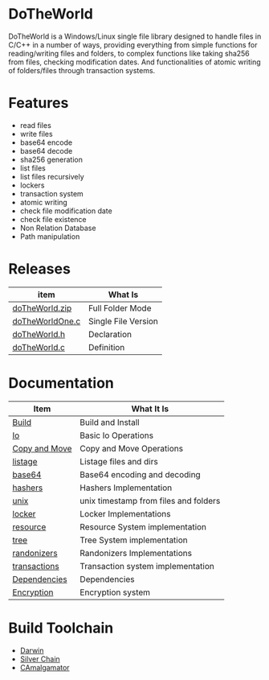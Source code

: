 # DoTheWorld
DoTheWorld is a Windows/Linux single file library designed to handle files in C/C++ in a number of ways, providing everything from simple functions for reading/writing files and folders, to complex functions like taking sha256 from files, checking modification dates. And functionalities of atomic writing of folders/files through transaction systems.

# Features
 - read files
 - write files
 - base64 encode
 - base64 decode
 - sha256 generation
 - list files 
 - list files recursively 
 - lockers 
 - transaction system
 - atomic writing
 - check file modification date
 - check file existence
 - Non Relation Database
 - Path manipulation


# Releases

| item          | What Is |
|-------        |-----------|
| [doTheWorld.zip](https://github.com/OUIsolutions/DoTheWorld/releases/download/9.0.003/doTheWorld.zip)| Full Folder Mode  |
| [doTheWorldOne.c](https://github.com/OUIsolutions/DoTheWorld/releases/download/9.0.003/doTheWorldOne.c)| Single File Version|
| [doTheWorld.h](https://github.com/OUIsolutions/DoTheWorld/releases/download/9.0.003/doTheWorld.h)|Declaration |
| [doTheWorld.c](https://github.com/OUIsolutions/DoTheWorld/releases/download/9.0.003/doTheWorld.c)|Definition |



# Documentation

| Item          | What It Is |
|-------        |-----------|
| [Build](/docs/build_and_install.md)|Build and Install |
| [Io](/docs/io.md)|Basic Io Operations |
| [Copy and Move](/docs/copy_and_move.md)|Copy and Move Operations |
| [listage](/docs/listage.md)|Listage files and dirs |
| [base64](/docs/base64.md)|Base64 encoding and decoding |
| [hashers](/docs/hashers.md)|Hashers Implementation |
| [unix](/docs/unix.md)|unix timestamp from files and folders|
| [locker](/docs/locker.md)|Locker Implementations |
| [resource](/docs/resource.md)|Resource System implementation |
| [tree](/docs/tree.md)|Tree System implementation |
| [randonizers](/docs/tree.md)|Randonizers Implementations |
| [transactions](/docs/transactions.md)|Transaction system implementation |
| [Dependencies](/docs/dependencies.md)|Dependencies |
| [Encryption](/docs/encryption.md)|Encryption system |

# Build Toolchain

* [Darwin](https://github.com/OUIsolutions/Darwin)
* [Silver Chain](https://github.com/OUIsolutions/SilverChain)
* [CAmalgamator](https://github.com/OUIsolutions/CAmalgamator)
